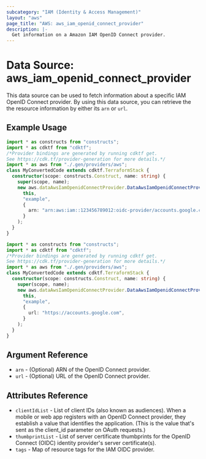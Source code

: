 ```yaml
---
subcategory: "IAM (Identity & Access Management)"
layout: "aws"
page_title: "AWS: aws_iam_openid_connect_provider"
description: |-
  Get information on a Amazon IAM OpenID Connect provider.
---
```


# Data Source: aws_iam_openid_connect_provider

This data source can be used to fetch information about a specific
IAM OpenID Connect provider. By using this data source, you can retrieve the
the resource information by either its `arn` or `url`.

## Example Usage

```typescript
import * as constructs from "constructs";
import * as cdktf from "cdktf";
/*Provider bindings are generated by running cdktf get.
See https://cdk.tf/provider-generation for more details.*/
import * as aws from "./.gen/providers/aws";
class MyConvertedCode extends cdktf.TerraformStack {
  constructor(scope: constructs.Construct, name: string) {
    super(scope, name);
    new aws.dataAwsIamOpenidConnectProvider.DataAwsIamOpenidConnectProvider(
      this,
      "example",
      {
        arn: "arn:aws:iam::123456789012:oidc-provider/accounts.google.com",
      }
    );
  }
}

```

```typescript
import * as constructs from "constructs";
import * as cdktf from "cdktf";
/*Provider bindings are generated by running cdktf get.
See https://cdk.tf/provider-generation for more details.*/
import * as aws from "./.gen/providers/aws";
class MyConvertedCode extends cdktf.TerraformStack {
  constructor(scope: constructs.Construct, name: string) {
    super(scope, name);
    new aws.dataAwsIamOpenidConnectProvider.DataAwsIamOpenidConnectProvider(
      this,
      "example",
      {
        url: "https://accounts.google.com",
      }
    );
  }
}

```

## Argument Reference

* `arn` - (Optional) ARN of the OpenID Connect provider.
* `url` - (Optional) URL of the OpenID Connect provider.

## Attributes Reference

* `clientIdList` - List of client IDs (also known as audiences). When a mobile or web app registers with an OpenID Connect provider, they establish a value that identifies the application. (This is the value that's sent as the client_id parameter on OAuth requests.)
* `thumbprintList` - List of server certificate thumbprints for the OpenID Connect (OIDC) identity provider's server certificate(s).
* `tags` - Map of resource tags for the IAM OIDC provider.

<!-- cache-key: cdktf-0.17.0-pre.15 input-f484a3dd9574605571939bef6279d4ce7f1ce14d9046870b93f42f220495db91 -->